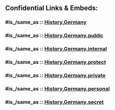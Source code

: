 ﻿---
Commons_category: "History of Germany"
described_by_source:
- '[[_Standards/WikiData/WD~Encyclopædia_Britannica_11th_edition,867541]]'
- '[[_Standards/WikiData/WD~Armenian_Soviet_Encyclopedia,_vol._3,124737616]]'
Dewey_Decimal_Classification: 943
facet_of: '[[_Standards/WikiData/WD~Germany,183]]'
has_id_wikidata: Q122131
has_part_s_:
- '[[_Standards/WikiData/WD~history_of_East_Germany,706790]]'
- '[[_Standards/WikiData/WD~West_Germany,713750]]'
- '[[_Standards/WikiData/WD~history_of_the_Weimar_Republic,104731094]]'
instance_of:
- '[[_Standards/WikiData/WD~academic_discipline,11862829]]'
- '[[_Standards/WikiData/WD~history_of_a_country_or_state,17544377]]'
spoken_text_audio: "http://commons.wikimedia.org/wiki/Special:FilePath/Wikipedia%20-%20History%20of%20Germany%20%28spoken%20by%20AI%20voice%29.mp3"
subclass_of: '[[_Standards/WikiData/WD~history_of_Europe,7787]]'
topic_s_main_template: '[[_Standards/WikiData/WD~Template_History_of_Germany,6583378]]'
---

## Confidential Links & Embeds: 

### #is_/same_as :: [History,Germany](/_Standards/Earth/Continent/Europe/Europe~Central/Germany/History,Germany.md) 

### #is_/same_as :: [History,Germany.public](/_public/Earth/Continent/Europe/Europe~Central/Germany/History,Germany.public.md) 

### #is_/same_as :: [History,Germany.internal](/_internal/Earth/Continent/Europe/Europe~Central/Germany/History,Germany.internal.md) 

### #is_/same_as :: [History,Germany.protect](/_protect/Earth/Continent/Europe/Europe~Central/Germany/History,Germany.protect.md) 

### #is_/same_as :: [History,Germany.private](/_private/Earth/Continent/Europe/Europe~Central/Germany/History,Germany.private.md) 

### #is_/same_as :: [History,Germany.personal](/_personal/Earth/Continent/Europe/Europe~Central/Germany/History,Germany.personal.md) 

### #is_/same_as :: [History,Germany.secret](/_secret/Earth/Continent/Europe/Europe~Central/Germany/History,Germany.secret.md)

